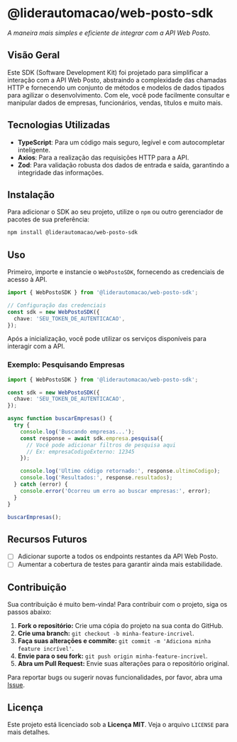 # @liderautomacao/web-posto-sdk

*A maneira mais simples e eficiente de integrar com a API Web Posto.*

## Visão Geral

Este SDK (Software Development Kit) foi projetado para simplificar a interação com a API Web Posto, abstraindo a complexidade das chamadas HTTP e fornecendo um conjunto de métodos e modelos de dados tipados para agilizar o desenvolvimento. Com ele, você pode facilmente consultar e manipular dados de empresas, funcionários, vendas, títulos e muito mais.

## Tecnologias Utilizadas

- **TypeScript**: Para um código mais seguro, legível e com autocompletar inteligente.
- **Axios**: Para a realização das requisições HTTP para a API.
- **Zod**: Para validação robusta dos dados de entrada e saída, garantindo a integridade das informações.

## Instalação

Para adicionar o SDK ao seu projeto, utilize o `npm` ou outro gerenciador de pacotes de sua preferência:

```bash
npm install @liderautomacao/web-posto-sdk
```

## Uso

Primeiro, importe e instancie o `WebPostoSDK`, fornecendo as credenciais de acesso à API.

```typescript
import { WebPostoSDK } from '@liderautomacao/web-posto-sdk';

// Configuração das credenciais
const sdk = new WebPostoSDK({
  chave: 'SEU_TOKEN_DE_AUTENTICACAO',
});
```

Após a inicialização, você pode utilizar os serviços disponíveis para interagir com a API.

### Exemplo: Pesquisando Empresas

```typescript
import { WebPostoSDK } from '@liderautomacao/web-posto-sdk';

const sdk = new WebPostoSDK({
  chave: 'SEU_TOKEN_DE_AUTENTICACAO',
});

async function buscarEmpresas() {
  try {
    console.log('Buscando empresas...');
    const response = await sdk.empresa.pesquisa({
      // Você pode adicionar filtros de pesquisa aqui
      // Ex: empresaCodigoExterno: 12345
    });

    console.log('Ultimo código retornado:', response.ultimoCodigo);
    console.log('Resultados:', response.resultados);
  } catch (error) {
    console.error('Ocorreu um erro ao buscar empresas:', error);
  }
}

buscarEmpresas();
```

## Recursos Futuros

- [ ] Adicionar suporte a todos os endpoints restantes da API Web Posto.
- [ ] Aumentar a cobertura de testes para garantir ainda mais estabilidade.

## Contribuição

Sua contribuição é muito bem-vinda! Para contribuir com o projeto, siga os passos abaixo:

1.  **Fork o repositório:** Crie uma cópia do projeto na sua conta do GitHub.
2.  **Crie uma branch:** `git checkout -b minha-feature-incrivel`.
3.  **Faça suas alterações e commite:** `git commit -m 'Adiciona minha feature incrível'`.
4.  **Envie para o seu fork:** `git push origin minha-feature-incrivel`.
5.  **Abra um Pull Request:** Envie suas alterações para o repositório original.

Para reportar bugs ou sugerir novas funcionalidades, por favor, abra uma [Issue](https://github.com/Lider-Automacao/sdk-quality/issues).

## Licença

Este projeto está licenciado sob a **Licença MIT**. Veja o arquivo `LICENSE` para mais detalhes.
